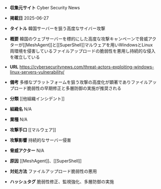 - **収集元サイト**
Cyber Security News

- **掲載日**
2025-06-27

- **タイトル**
韓国サーバーを狙う高度なサイバー攻撃

- **概要**
韓国のウェブサーバーを標的にした高度な攻撃キャンペーンで脅威アクターが[[MeshAgent]]と[[SuperShell]]マルウェアを用いWindowsとLinux両環境を侵害しているファイルアップロードの脆弱性を悪用し持続的な侵入を確立している

- **URL**
https://cybersecuritynews.com/threat-actors-exploiting-windows-linux-servers-vulnerability/

- **備考**
多様なプラットフォームを狙う攻撃の高度化が顕著でありファイルアップロード脆弱性の早期修正と多層防御の実施が推奨される

- **分類**
[[他組織インシデント]]

- **組織名**
N/A

- **業種**
N/A

- **攻撃手口**
[[マルウェア]]

- **攻撃影響**
持続的なサーバー侵害

- **脅威アクター**
N/A

- **原因**
[[MeshAgent]]、[[SuperShell]]

- **対処方法**
ファイルアップロード脆弱性の悪用

- **ハッシュタグ**
脆弱性修正、監視強化、多層防御の実施
